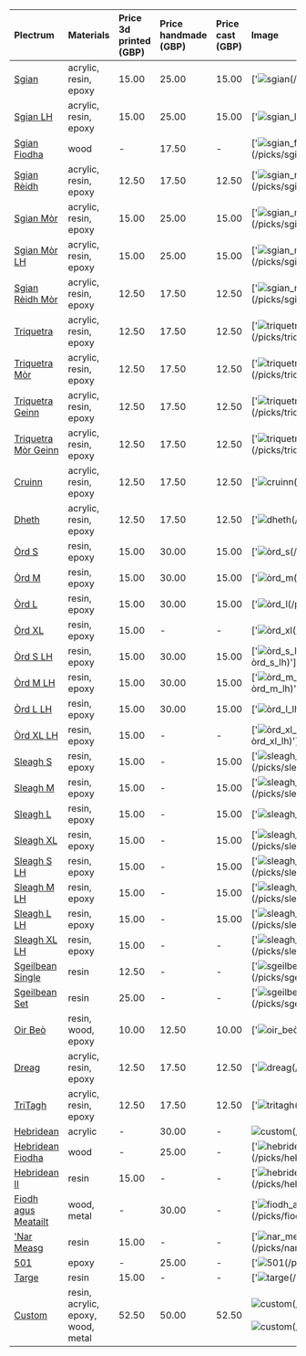 | **Plectrum**                                        | **Materials**                      | **Price 3d printed (GBP)**   | **Price handmade (GBP)**   | **Price cast (GBP)**   | **Image**                                                                                                                                          |
|:----------------------------------------------------|:-----------------------------------|:-----------------------------|:---------------------------|:-----------------------|:---------------------------------------------------------------------------------------------------------------------------------------------------|
| [Sgian](../picks/sgian)                             | acrylic, resin, epoxy              | 15.00                        | 25.00                      | 15.00                  | ['![sgian](../../assets/images/sgian_01.jpg "Sgian")(/picks/sgian)']                                                                               |
| [Sgian LH](../picks/sgian_lh)                       | acrylic, resin, epoxy              | 15.00                        | 25.00                      | 15.00                  | ['![sgian_lh](../../assets/images/sgian_lh_01.jpg "Sgian_lh")(/picks/sgian_lh)']                                                                   |
| [Sgian Fiodha](../picks/sgian_fiodha)               | wood                               | -                            | 17.50                      | -                      | ['![sgian_fiodha](../../assets/images/sgian_fiodha_01.jpg "Sgian_fiodha")(/picks/sgian_fiodha)']                                                   |
| [Sgian Rèidh](../picks/sgian_rèidh)                 | acrylic, resin, epoxy              | 12.50                        | 17.50                      | 12.50                  | ['![sgian_rèidh](../../assets/images/sgian_rèidh_01.jpg "Sgian_rèidh")(/picks/sgian_rèidh)']                                                       |
| [Sgian Mòr](../picks/sgian_mòr)                     | acrylic, resin, epoxy              | 15.00                        | 25.00                      | 15.00                  | ['![sgian_mòr](../../assets/images/sgian_mòr_01.jpg "Sgian_mòr")(/picks/sgian_mòr)']                                                               |
| [Sgian Mòr LH](../picks/sgian_mòr_lh)               | acrylic, resin, epoxy              | 15.00                        | 25.00                      | 15.00                  | ['![sgian_mòr_lh](../../assets/images/sgian_mòr_lh_01.jpg "Sgian_mòr_lh")(/picks/sgian_mòr_lh)']                                                   |
| [Sgian Rèidh Mòr](../picks/sgian_rèidh_mòr)         | acrylic, resin, epoxy              | 12.50                        | 17.50                      | 12.50                  | ['![sgian_rèidh_mòr](../../assets/images/sgian_rèidh_mòr_01.jpg "Sgian_rèidh_mòr")(/picks/sgian_rèidh_mòr)']                                       |
| [Triquetra](../picks/triquetra)                     | acrylic, resin, epoxy              | 12.50                        | 17.50                      | 12.50                  | ['![triquetra](../../assets/images/triquetra_01.jpg "Triquetra")(/picks/triquetra)']                                                               |
| [Triquetra Mòr](../picks/triquetra_mòr)             | acrylic, resin, epoxy              | 12.50                        | 17.50                      | 12.50                  | ['![triquetra_mòr](../../assets/images/triquetra_mòr_01.jpg "Triquetra_mòr")(/picks/triquetra_mòr)']                                               |
| [Triquetra Geinn](../picks/triquetra_geinn)         | acrylic, resin, epoxy              | 12.50                        | 17.50                      | 12.50                  | ['![triquetra_geinn](../../assets/images/triquetra_geinn_01.jpg "Triquetra_geinn")(/picks/triquetra_geinn)']                                       |
| [Triquetra Mòr Geinn](../picks/triquetra_mòr_geinn) | acrylic, resin, epoxy              | 12.50                        | 17.50                      | 12.50                  | ['![triquetra_mòr_geinn](../../assets/images/triquetra_mòr_geinn_01.jpg "Triquetra_mòr_geinn")(/picks/triquetra_mòr_geinn)']                       |
| [Cruinn](../picks/cruinn)                           | acrylic, resin, epoxy              | 12.50                        | 17.50                      | 12.50                  | ['![cruinn](../../assets/images/cruinn_01.jpg "Cruinn")(/picks/cruinn)']                                                                           |
| [Dheth](../picks/dheth)                             | acrylic, resin, epoxy              | 12.50                        | 17.50                      | 12.50                  | ['![dheth](../../assets/images/dheth_01.jpg "Dheth")(/picks/dheth)']                                                                               |
| [Òrd S](../picks/òrd_s)                             | resin, epoxy                       | 15.00                        | 30.00                      | 15.00                  | ['![òrd_s](../../assets/images/òrd_s_01.jpg "Òrd_s")(/picks/òrd_s)']                                                                               |
| [Òrd M](../picks/òrd_m)                             | resin, epoxy                       | 15.00                        | 30.00                      | 15.00                  | ['![òrd_m](../../assets/images/òrd_m_01.jpg "Òrd_m")(/picks/òrd_m)']                                                                               |
| [Òrd L](../picks/òrd_l)                             | resin, epoxy                       | 15.00                        | 30.00                      | 15.00                  | ['![òrd_l](../../assets/images/òrd_l_01.jpg "Òrd_l")(/picks/òrd_l)']                                                                               |
| [Òrd XL](../picks/òrd_xl)                           | resin, epoxy                       | 15.00                        | -                          | -                      | ['![òrd_xl](../../assets/images/òrd_xl_01.jpg "Òrd_xl")(/picks/òrd_xl)']                                                                           |
| [Òrd S LH](../picks/òrd_s_lh)                       | resin, epoxy                       | 15.00                        | 30.00                      | 15.00                  | ['![òrd_s_lh](../../assets/images/òrd_s_lh_01.jpg "Òrd_s_lh")(/picks/òrd_s_lh)']                                                                   |
| [Òrd M LH](../picks/òrd_m_lh)                       | resin, epoxy                       | 15.00                        | 30.00                      | 15.00                  | ['![òrd_m_lh](../../assets/images/òrd_m_lh_01.jpg "Òrd_m_lh")(/picks/òrd_m_lh)']                                                                   |
| [Òrd L LH](../picks/òrd_l_lh)                       | resin, epoxy                       | 15.00                        | 30.00                      | 15.00                  | ['![òrd_l_lh](../../assets/images/òrd_l_lh_01.jpg "Òrd_l_lh")(/picks/òrd_l_lh)']                                                                   |
| [Òrd XL LH](../picks/òrd_xl_lh)                     | resin, epoxy                       | 15.00                        | -                          | -                      | ['![òrd_xl_lh](../../assets/images/òrd_xl_lh_01.jpg "Òrd_xl_lh")(/picks/òrd_xl_lh)']                                                               |
| [Sleagh S](../picks/sleagh_s)                       | resin, epoxy                       | 15.00                        | -                          | 15.00                  | ['![sleagh_s](../../assets/images/sleagh_s_01.jpg "Sleagh_s")(/picks/sleagh_s)']                                                                   |
| [Sleagh M](../picks/sleagh_m)                       | resin, epoxy                       | 15.00                        | -                          | 15.00                  | ['![sleagh_m](../../assets/images/sleagh_m_01.jpg "Sleagh_m")(/picks/sleagh_m)']                                                                   |
| [Sleagh L](../picks/sleagh_l)                       | resin, epoxy                       | 15.00                        | -                          | 15.00                  | ['![sleagh_l](../../assets/images/sleagh_l_01.jpg "Sleagh_l")(/picks/sleagh_l)']                                                                   |
| [Sleagh XL](../picks/sleagh_xl)                     | resin, epoxy                       | 15.00                        | -                          | 15.00                  | ['![sleagh_xl](../../assets/images/sleagh_xl_01.jpg "Sleagh_xl")(/picks/sleagh_xl)']                                                               |
| [Sleagh S LH](../picks/sleagh_s_lh)                 | resin, epoxy                       | 15.00                        | -                          | 15.00                  | ['![sleagh_s_lh](../../assets/images/sleagh_s_lh_01.jpg "Sleagh_s_lh")(/picks/sleagh_s_lh)']                                                       |
| [Sleagh M LH](../picks/sleagh_m_lh)                 | resin, epoxy                       | 15.00                        | -                          | 15.00                  | ['![sleagh_m_lh](../../assets/images/sleagh_m_lh_01.jpg "Sleagh_m_lh")(/picks/sleagh_m_lh)']                                                       |
| [Sleagh L LH](../picks/sleagh_l_lh)                 | resin, epoxy                       | 15.00                        | -                          | 15.00                  | ['![sleagh_l_lh](../../assets/images/sleagh_l_lh_01.jpg "Sleagh_l_lh")(/picks/sleagh_l_lh)']                                                       |
| [Sleagh XL LH](../picks/sleagh_xl_lh)               | resin, epoxy                       | 15.00                        | -                          | -                      | ['![sleagh_xl_lh](../../assets/images/sleagh_xl_lh_01.jpg "Sleagh_xl_lh")(/picks/sleagh_xl_lh)']                                                   |
| [Sgeilbean Single](../picks/sgeilbean_single)       | resin                              | 12.50                        | -                          | -                      | ['![sgeilbean_single](../../assets/images/sgeilbean_single_01.jpg "Sgeilbean_single")(/picks/sgeilbean_single)']                                   |
| [Sgeilbean Set](../picks/sgeilbean_set)             | resin                              | 25.00                        | -                          | -                      | ['![sgeilbean_set](../../assets/images/sgeilbean_set_01.jpg "Sgeilbean_set")(/picks/sgeilbean_set)']                                               |
| [Oir Beò](../picks/oir_beò)                         | resin, wood, epoxy                 | 10.00                        | 12.50                      | 10.00                  | ['![oir_beò](../../assets/images/oir_beò_01.jpg "Oir_beò")(/picks/oir_beò)']                                                                       |
| [Dreag](../picks/dreag)                             | acrylic, resin, epoxy              | 12.50                        | 17.50                      | 12.50                  | ['![dreag](../../assets/images/dreag_01.jpg "Dreag")(/picks/dreag)']                                                                               |
| [TriTagh](../picks/tritagh)                         | acrylic, resin, epoxy              | 12.50                        | 17.50                      | 12.50                  | ['![tritagh](../../assets/images/tritagh_01.jpg "Tritagh")(/picks/tritagh)']                                                                       |
| [Hebridean](../picks/hebridean)                     | acrylic                            | -                            | 30.00                      | -                      | ![custom](../../assets/images/custom_01.jpg "Custom")(/picks/custom)                                                                               |
| [Hebridean Fiodha](../picks/hebridean_fiodha)       | wood                               | -                            | 25.00                      | -                      | ['![hebridean_fiodha](../../assets/images/hebridean_fiodha_01.jpg "Hebridean_fiodha")(/picks/hebridean_fiodha)']                                   |
| [Hebridean II](../picks/hebridean_ii)               | resin                              | 15.00                        | -                          | -                      | ['![hebridean_ii](../../assets/images/hebridean_ii_01.jpg "Hebridean_ii")(/picks/hebridean_ii)']                                                   |
| [Fiodh agus Meatailt](../picks/fiodh_agus_meatailt) | wood, metal                        | -                            | 30.00                      | -                      | ['![fiodh_agus_meatailt](../../assets/images/fiodh_agus_meatailt_01.jpg "Fiodh_agus_meatailt")(/picks/fiodh_agus_meatailt)']                       |
| ['Nar Measg](../picks/nar_measg)                    | resin                              | 15.00                        | -                          | -                      | ['![nar_measg](../../assets/images/nar_measg_01.jpg "Nar_measg")(/picks/nar_measg)']                                                               |
| [501](../picks/501)                                 | epoxy                              | -                            | 25.00                      | -                      | ['![501](../../assets/images/501_01.jpg "501")(/picks/501)']                                                                                       |
| [Targe](../picks/targe)                             | resin                              | 15.00                        | -                          | -                      | ['![targe](../../assets/images/targe_01.jpg "Targe")(/picks/targe)']                                                                               |
| [Custom](../picks/custom)                           | resin, acrylic, epoxy, wood, metal | 52.50                        | 50.00                      | 52.50                  | ![custom](../../assets/images/custom_01.jpg "Custom")(/picks/custom)<br/><br/>![custom](../../assets/images/custom_02.jpg "Custom")(/picks/custom) |